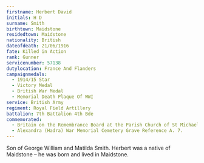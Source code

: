```yaml
---
firstname: Herbert David
initials: H D
surname: Smith
birthtown: Maidstone
residedtown: Maidstone
nationality: British
dateofdeath: 21/06/1916
fate: Killed in Action
rank: Gunner
servicenumber: 57138
dutylocation: France And Flanders
campaignmedals:
  - 1914/15 Star
  - Victory Medal
  - British War Medal
  - Memorial Death Plaque Of WWI
service: British Army
regiment: Royal Field Artillery
battalion: 7th Battalion 4th Bde
commemorated:
  - Britain on the Remembrance Board at the Parish Church of St Michael & All Angels, Maidstone
  - Alexandra (Hadra) War Memorial Cemetery Grave Reference A. 7.
---
```

Son of George William and Matilda Smith. Herbert was a native of Maidstone – he was born and lived in Maidstone.


